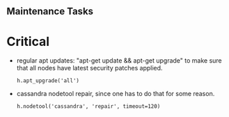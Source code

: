 Maintenance Tasks
-----------------

Critical
========

  * regular apt updates: "apt-get update && apt-get upgrade" to make sure that all nodes
    have latest security patches applied.

        h.apt_upgrade('all')

  * cassandra nodetool repair, since one has to do that for some reason. 

        h.nodetool('cassandra', 'repair', timeout=120)
